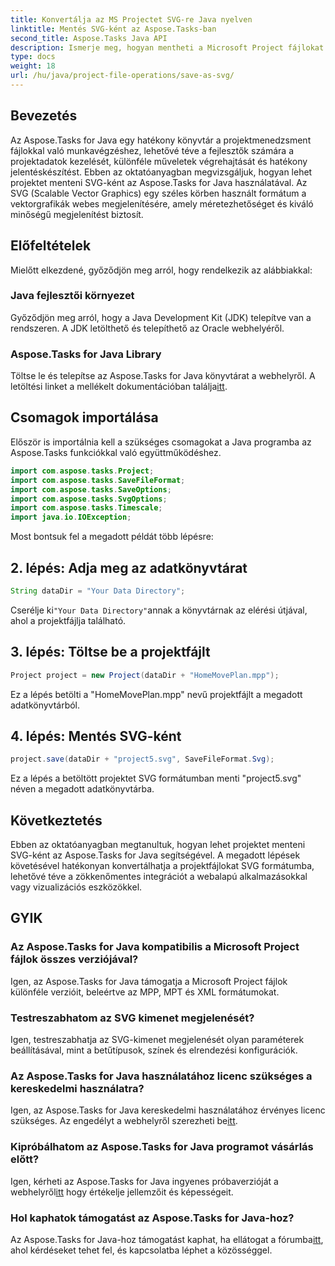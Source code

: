 ```yaml
---
title: Konvertálja az MS Projectet SVG-re Java nyelven
linktitle: Mentés SVG-ként az Aspose.Tasks-ban
second_title: Aspose.Tasks Java API
description: Ismerje meg, hogyan mentheti a Microsoft Project fájlokat SVG formátumban Java nyelven az Aspose.Tasks könyvtár használatával. Lépésről lépésre útmutató kódpéldákkal.
type: docs
weight: 18
url: /hu/java/project-file-operations/save-as-svg/
---
```

## Bevezetés
Az Aspose.Tasks for Java egy hatékony könyvtár a projektmenedzsment fájlokkal való munkavégzéshez, lehetővé téve a fejlesztők számára a projektadatok kezelését, különféle műveletek végrehajtását és hatékony jelentéskészítést. Ebben az oktatóanyagban megvizsgáljuk, hogyan lehet projektet menteni SVG-ként az Aspose.Tasks for Java használatával. Az SVG (Scalable Vector Graphics) egy széles körben használt formátum a vektorgrafikák webes megjelenítésére, amely méretezhetőséget és kiváló minőségű megjelenítést biztosít.
## Előfeltételek
Mielőtt elkezdené, győződjön meg arról, hogy rendelkezik az alábbiakkal:
### Java fejlesztői környezet
Győződjön meg arról, hogy a Java Development Kit (JDK) telepítve van a rendszeren. A JDK letölthető és telepíthető az Oracle webhelyéről.
### Aspose.Tasks for Java Library
 Töltse le és telepítse az Aspose.Tasks for Java könyvtárat a webhelyről. A letöltési linket a mellékelt dokumentációban találja[itt](https://releases.aspose.com/tasks/java/).

## Csomagok importálása
Először is importálnia kell a szükséges csomagokat a Java programba az Aspose.Tasks funkciókkal való együttműködéshez.

```java
import com.aspose.tasks.Project;
import com.aspose.tasks.SaveFileFormat;
import com.aspose.tasks.SaveOptions;
import com.aspose.tasks.SvgOptions;
import com.aspose.tasks.Timescale;
import java.io.IOException;
```

Most bontsuk fel a megadott példát több lépésre:
## 2. lépés: Adja meg az adatkönyvtárat
```java
String dataDir = "Your Data Directory";
```
 Cserélje ki`"Your Data Directory"`annak a könyvtárnak az elérési útjával, ahol a projektfájlja található.
## 3. lépés: Töltse be a projektfájlt
```java
Project project = new Project(dataDir + "HomeMovePlan.mpp");
```
Ez a lépés betölti a "HomeMovePlan.mpp" nevű projektfájlt a megadott adatkönyvtárból.
## 4. lépés: Mentés SVG-ként
```java
project.save(dataDir + "project5.svg", SaveFileFormat.Svg);
```
Ez a lépés a betöltött projektet SVG formátumban menti "project5.svg" néven a megadott adatkönyvtárba.

## Következtetés
Ebben az oktatóanyagban megtanultuk, hogyan lehet projektet menteni SVG-ként az Aspose.Tasks for Java segítségével. A megadott lépések követésével hatékonyan konvertálhatja a projektfájlokat SVG formátumba, lehetővé téve a zökkenőmentes integrációt a webalapú alkalmazásokkal vagy vizualizációs eszközökkel.
## GYIK
### Az Aspose.Tasks for Java kompatibilis a Microsoft Project fájlok összes verziójával?
Igen, az Aspose.Tasks for Java támogatja a Microsoft Project fájlok különféle verzióit, beleértve az MPP, MPT és XML formátumokat.
### Testreszabhatom az SVG kimenet megjelenését?
Igen, testreszabhatja az SVG-kimenet megjelenését olyan paraméterek beállításával, mint a betűtípusok, színek és elrendezési konfigurációk.
### Az Aspose.Tasks for Java használatához licenc szükséges a kereskedelmi használatra?
 Igen, az Aspose.Tasks for Java kereskedelmi használatához érvényes licenc szükséges. Az engedélyt a webhelyről szerezheti be[itt](https://purchase.aspose.com/temporary-license/).
### Kipróbálhatom az Aspose.Tasks for Java programot vásárlás előtt?
 Igen, kérheti az Aspose.Tasks for Java ingyenes próbaverzióját a webhelyről[itt](https://purchase.aspose.com/buy) hogy értékelje jellemzőit és képességeit.
### Hol kaphatok támogatást az Aspose.Tasks for Java-hoz?
 Az Aspose.Tasks for Java-hoz támogatást kaphat, ha ellátogat a fórumba[itt](https://forum.aspose.com/c/tasks/15), ahol kérdéseket tehet fel, és kapcsolatba léphet a közösséggel.